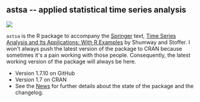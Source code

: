 ## astsa -- applied statistical time series analysis
<a href="https://github.com/nickpoison"><img src="https://img.shields.io/badge/NickyPoison-approved-ff69b4.svg?style=flat"></a> 

`astsa` is the R package to accompany the [Springer](http://www.springer.com/us/book/9783319524511) text, [Time Series Analysis and Its Applications: With R Examples](http://www.stat.pitt.edu/stoffer/tsa4/) by Shumway and Stoffer. I won't always push the latest version of the package to CRAN because sometimes it's a pain working with those people.  Consequently, the latest working version of the package will always be here. 
 

* Version 1.7.10 on GitHub
* Version 1.7 on CRAN 
* See the [News](https://github.com/nickpoison/astsa/blob/master/NEWS.md) for further details about the state of the package and the changelog.

